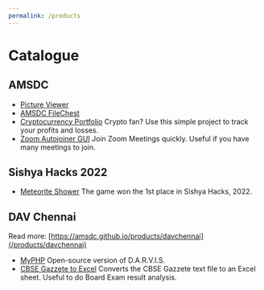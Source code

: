```yaml
---
permalink: /products
---
```


# Catalogue

## AMSDC
* [Picture Viewer](/products/picv)
* [AMSDC FileChest](/products/filechest)
* [Cryptocurrency Portfolio](/products/cryptoportfolio) Crypto fan? Use this simple project to track your profits and losses.
* [Zoom Autojoiner GUI](/products/zoom-autojoiner-gui) Join Zoom Meetings quickly. Useful if you have many meetings to join.

## Sishya Hacks 2022
* [Meteorite Shower](/products/sishyahacks2022) The game won the 1st place in Sishya Hacks, 2022.

## DAV Chennai
Read more: [https://amsdc.github.io/products/davchennai](/products/davchennai)
* [MyPHP](/products/davchennai/myphp) Open-source version of D.A.R.V.I.S.
* [CBSE Gazzete to Excel](/products/davchennai/cbsegazzete) Converts the CBSE Gazzete text file to an Excel sheet. Useful to do Board Exam result analysis.

